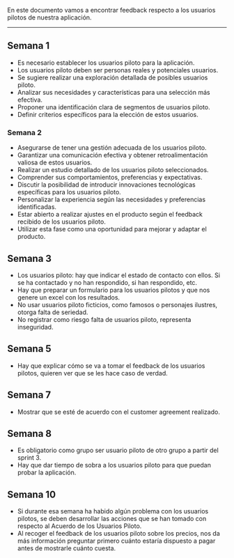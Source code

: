 En este documento vamos a encontrar feedback respecto a los usuarios pilotos de nuestra aplicación.
****
## Semana 1
+ Es necesario establecer los usuarios piloto para la aplicación.
+ Los usuarios piloto deben ser personas reales y potenciales usuarios.
+ Se sugiere realizar una exploración detallada de posibles usuarios piloto.
+ Analizar sus necesidades y características para una selección más efectiva.
+ Proponer una identificación clara de segmentos de usuarios piloto.
+ Definir criterios específicos para la elección de estos usuarios.

### Semana 2

+ Asegurarse de tener una gestión adecuada de los usuarios piloto.
+ Garantizar una comunicación efectiva y obtener retroalimentación valiosa de estos usuarios.
+ Realizar un estudio detallado de los usuarios piloto seleccionados.
+ Comprender sus comportamientos, preferencias y expectativas.
+ Discutir la posibilidad de introducir innovaciones tecnológicas específicas para los usuarios piloto.
+ Personalizar la experiencia según las necesidades y preferencias identificadas.
+ Estar abierto a realizar ajustes en el producto según el feedback recibido de los usuarios piloto.
+ Utilizar esta fase como una oportunidad para mejorar y adaptar el producto.

## Semana 3
+ Los usuarios piloto: hay que indicar el estado de contacto con ellos. Si se ha contactado y no han respondido, si han respondido, etc.
+ Hay que preparar un formulario para los usuarios pilotos y que nos genere un excel con los resultados.
+ No usar usuarios piloto ficticios, como famosos o personajes ilustres, otorga falta de seriedad.
+ No registrar como riesgo falta de usuarios piloto, representa inseguridad.

## Semana 5
+ Hay que explicar cómo se va a tomar el feedback de los usuarios pilotos, quieren ver que se les hace caso de verdad.

## Semana 7
+ Mostrar que se esté de acuerdo con el customer agreement realizado.

## Semana 8
+ Es obligatorio como grupo ser usuario piloto de otro grupo a partir del sprint 3.
+ Hay que dar tiempo de sobra a los usuarios piloto para que puedan probar la aplicación.

## Semana 10
+ Si durante esa semana ha habido algún problema con los usuarios pilotos, se deben desarrollar las acciones que se han tomado con respecto al Acuerdo de los Usuarios Piloto.
+ Al recoger el feedback de los usuarios piloto sobre los precios, nos da más información preguntar primero cuánto estaría dispuesto a pagar antes de mostrarle cuánto cuesta.

